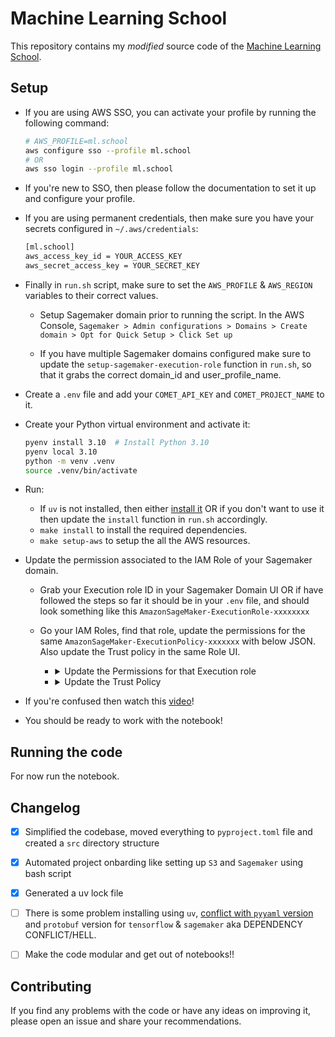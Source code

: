 # Machine Learning School

This repository contains my *modified* source code of the [Machine Learning School](https://www.ml.school).


## Setup

- If you are using AWS SSO, you can activate your profile by running the following command:

    ```bash
    # AWS_PROFILE=ml.school
    aws configure sso --profile ml.school
    # OR
    aws sso login --profile ml.school
    ```

- If you're new to SSO, then please follow the documentation to set it up and configure your profile.


- If you are using permanent credentials, then make sure you have your secrets configured in `~/.aws/credentials`:

    ```bash
    [ml.school]
    aws_access_key_id = YOUR_ACCESS_KEY
    aws_secret_access_key = YOUR_SECRET_KEY
    ```

- Finally in `run.sh` script, make sure to set the `AWS_PROFILE` & `AWS_REGION` variables to their correct values.
  - Setup Sagemaker domain prior to running the script.
    In the AWS Console, `Sagemaker > Admin configurations > Domains > Create domain > Opt for Quick Setup > Click Set up`

  - If you have multiple Sagemaker domains configured make sure to update the `setup-sagemaker-execution-role` function in `run.sh`,
    so that it grabs the correct domain_id and user_profile_name.

- Create a `.env` file and add your `COMET_API_KEY` and `COMET_PROJECT_NAME` to it.

- Create your Python virtual environment and activate it:

    ```bash
    pyenv install 3.10  # Install Python 3.10
    pyenv local 3.10
    python -m venv .venv
    source .venv/bin/activate
    ```

- Run:
  - If `uv` is not installed, then either [install it](https://docs.astral.sh/uv/getting-started/installation/) OR if you don't want to use it then update the `install` function in `run.sh` accordingly.
  - `make install` to install the required dependencies.
  - `make setup-aws` to setup the all the AWS resources.


- Update the permission associated to the IAM Role of your Sagemaker domain.
  - Grab your Execution role ID in your Sagemaker Domain UI OR if have followed the steps so far it should be in your `.env` file, and should look something like this `AmazonSageMaker-ExecutionRole-xxxxxxxx`

  - Go your IAM Roles, find that role, update the permissions for the same `AmazonSageMaker-ExecutionPolicy-xxxxxxx` with below JSON. Also update the Trust policy in the same Role UI.

    - <details>
      <summary>Update the Permissions for that Execution role</summary>

      ```
      {
          "Version": "2012-10-17",
          "Statement": [
              {
                  "Sid": "IAM0",
                  "Effect": "Allow",
                  "Action": [
                      "iam:CreateServiceLinkedRole"
                  ],
                  "Resource": "*",
                  "Condition": {
                      "StringEquals": {
                          "iam:AWSServiceName": [
                              "autoscaling.amazonaws.com",
                              "ec2scheduled.amazonaws.com",
                              "elasticloadbalancing.amazonaws.com",
                              "spot.amazonaws.com",
                              "spotfleet.amazonaws.com",
                              "transitgateway.amazonaws.com"
                          ]
                      }
                  }
              },
              {
                  "Sid": "IAM1",
                  "Effect": "Allow",
                  "Action": [
                      "iam:CreateRole",
                      "iam:DeleteRole",
                      "iam:PassRole",
                      "iam:AttachRolePolicy",
                      "iam:DetachRolePolicy",
                      "iam:CreatePolicy"
                  ],
                  "Resource": "*"
              },
              {
                  "Sid": "Lambda",
                  "Effect": "Allow",
                  "Action": [
                      "lambda:CreateFunction",
                      "lambda:DeleteFunction",
                      "lambda:InvokeFunctionUrl",
                      "lambda:InvokeFunction",
                      "lambda:UpdateFunctionCode",
                      "lambda:InvokeAsync",
                      "lambda:AddPermission",
                      "lambda:RemovePermission"
                  ],
                  "Resource": "*"
              },
              {
                  "Sid": "SageMaker",
                  "Effect": "Allow",
                  "Action": [
                      "sagemaker:UpdateDomain",
                      "sagemaker:UpdateUserProfile"
                  ],
                  "Resource": "*"
              },
              {
                  "Sid": "CloudWatch",
                  "Effect": "Allow",
                  "Action": [
                      "cloudwatch:PutMetricData",
                      "cloudwatch:GetMetricData",
                      "cloudwatch:DescribeAlarmsForMetric",
                      "logs:CreateLogStream",
                      "logs:PutLogEvents",
                      "logs:CreateLogGroup",
                      "logs:DescribeLogStreams"
                  ],
                  "Resource": "*"
              },
              {
                  "Sid": "ECR",
                  "Effect": "Allow",
                  "Action": [
                      "ecr:GetAuthorizationToken",
                      "ecr:BatchCheckLayerAvailability",
                      "ecr:GetDownloadUrlForLayer",
                      "ecr:BatchGetImage"
                  ],
                  "Resource": "*"
              },
              {
                  "Sid": "S3",
                  "Effect": "Allow",
                  "Action": [
                      "s3:CreateBucket",
                      "s3:ListBucket",
                      "s3:GetBucketLocation",
                      "s3:PutObject",
                      "s3:GetObject",
                      "s3:DeleteObject"
                  ],
                  "Resource": "arn:aws:s3:::*"
              },
              {
                  "Sid": "EventBridge",
                  "Effect": "Allow",
                  "Action": [
                      "events:PutRule",
                      "events:PutTargets"
                  ],
                  "Resource": "*"
              }
          ]
      }
      ```

    </details>

    - <details>
          <summary>Update the Trust Policy</summary>

          ```
          {
              "Version": "2012-10-17",
              "Statement": [
                  {
                      "Effect": "Allow",
                      "Principal": {
                          "Service": [
                              "sagemaker.amazonaws.com",
                              "events.amazonaws.com"
                          ]
                      },
                      "Action": "sts:AssumeRole"
                  }
              ]
          }
          ```

      </details>

- If you're confused then watch this [video](https://youtu.be/153BboqWh-U)!

- You should be ready to work with the notebook!


## Running the code

For now run the notebook.


## Changelog

- [x] Simplified the codebase, moved everything to `pyproject.toml` file and created a `src` directory structure
- [x] Automated project onbarding like setting up `S3` and `Sagemaker` using bash script
- [x] Generated a uv lock file

- [ ] There is some problem installing using `uv`, [conflict with `pyyaml` version](https://github.com/astral-sh/uv/issues/1455) and `protobuf` version for `tensorflow` & `sagemaker` aka DEPENDENCY CONFLICT/HELL.

- [ ] Make the code modular and get out of notebooks!!


## Contributing

If you find any problems with the code or have any ideas on improving it, please open an issue and share your recommendations.
